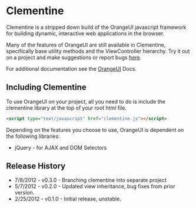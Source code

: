# Clementine

Clementine is a stripped down build of the OrangeUI javascript framework for building dynamic, interactive web applications in the browser.

Many of the features of OrangeUI are still available in Clementine, specifically base utility methods and the ViewController hierarchy. Try it out on a project and make suggestions or report bugs [here].

For additional documentation see the [OrangeUI] Docs.

## Including Clementine

To use OrangeUI on your project, all you need to do is include the clementine library at the top of your root html file.

```html
<script type="text/javascript" href="clementine.js"></script>
```

Depending on the features you choose to use, OrangeUI is dependent on the following libraries:

* jQuery - for AJAX and DOM Selectors

## Release History

* 7/8/2012 - v0.3.0 - Branching clementine into separate project
* 5/7/2012 - v0.2.0 - Updated view inheritance, bug fixes from prior version.
* 2/25/2012 - v0.1.0 - Initial release, unstable.


[here]: https://github.com/brew20k/clementine/issues?labels=&sort=created&state=open
[OrangeUI]:https://github.com/brew20k/orangeui